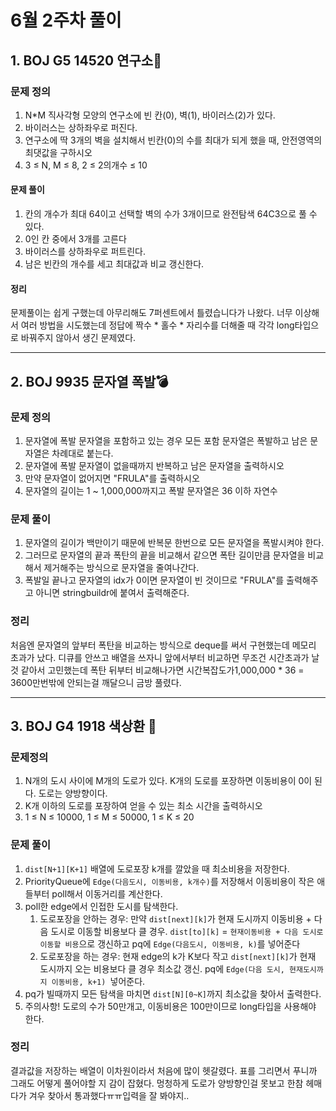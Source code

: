 # 6월 2주차 풀이
## 1. BOJ G5 14520 연구소👩‍
### 문제 정의

1. N*M 직사각형 모양의 연구소에 빈 칸(0), 벽(1), 바이러스(2)가 있다.
2. 바이러스는 상하좌우로 퍼진다.
3. 연구소에 딱 3개의 벽을 설치해서 빈칸(0)의 수를 최대가 되게 했을 때, 안전영역의 최댓값을 구하시오
4. 3 ≤ N, M ≤ 8, 2 ≤ 2의개수 ≤ 10

#### 문제 풀이
1. 칸의 개수가 최대 64이고 선택할 벽의 수가 3개이므로 완전탐색 64C3으로 풀 수 있다.
2. 0인 칸 중에서 3개를 고른다
3. 바이러스를 상하좌우로 퍼트린다.
4. 남은 빈칸의 개수를 세고 최대값과 비교 갱신한다.
#### 정리

문제풀이는 쉽게 구했는데 아무리해도 7퍼센트에서 틀렸습니다가 나왔다. 너무 이상해서 여러 방법을 시도했는데 정답에 짝수 * 홀수 * 자리수를 더해줄 때 각각 long타입으로 바꿔주지 않아서 생긴 문제였다.

----

## 2. BOJ 9935 문자열 폭발💣
### 문제 정의

1. 문자열에 폭발 문자열을 포함하고 있는 경우 모든 포함 문자열은 폭발하고 남은 문자열은 차례대로 붙는다.
2. 문자열에 폭발 문자열이 없을때까지 반복하고 남은 문자열을 출력하시오
3. 만약 문자열이 없어지면 "FRULA"를 출력하시오
4. 문자열의 길이는 1 ~ 1,000,000까지고 폭발 문자열은 36 이하 자연수

### 문제 풀이

1. 문자열의 길이가 백만이기 때문에 반복문 한번으로 모든 문자열을 폭발시켜야 한다.
2. 그러므로 문자열의 끝과 폭탄의 끝을 비교해서 같으면 폭탄 길이만큼 문자열을 비교해서 제거해주는 방식으로 문자열을 줄여나간다.
3. 폭발일 끝나고 문자열의 idx가 0이면 문자열이 빈 것이므로 "FRULA"를 출력해주고 아니면 stringbuildr에 붙여서 출력해준다.

### 정리

처음엔 문자열의 앞부터 폭탄을 비교하는 방식으로 deque를 써서 구현했는데 메모리 초과가 났다. 디큐를 안쓰고 배열을 쓰자니 앞에서부터 비교하면 무조건 시간초과가 날 것 같아서 고민했는데 폭탄 뒤부터 비교해나가면 시간복잡도가1,000,000 * 36 = 3600만번밖에 안되는걸 깨달으니 금방 풀렸다.

---
## 3. BOJ G4 1918 색상환 🎨
### 문제정의

1. N개의 도시 사이에 M개의 도로가 있다. K개의 도로를 포장하면 이동비용이 0이 된다. 도로는 양방향이다.
2. K개 이하의 도로를 포장하여 얻을 수 있는 최소 시간을 출력하시오
3. 1 ≤ N ≤ 10000, 1 ≤ M ≤ 50000, 1 ≤ K ≤ 20

### 문제 풀이

1. `dist[N+1][K+1]` 배열에 도로포장 k개를 깔았을 때 최소비용을 저장한다.
2. PriorityQueue에 `Edge(다음도시, 이동비용, k개수)`를 저장해서 이동비용이 작은 애들부터 poll해서 이동거리를 계산한다.
3. poll한 edge에서 인접한 도시를 탐색한다.
    1. 도로포장을 안하는 경우: 만약 `dist[next][k]`가 현재 도시까지 이동비용 + 다음 도시로 이동할 비용보다 클 경우. `dist[to][k]` = `현재이동비용 + 다음 도시로 이동할 비용`으로 갱신하고 pq에 `Edge(다음도시, 이동비용, k)`를 넣어준다
    2. 도로포장을 하는 경우: 현재 edge의 k가 K보다 작고 `dist[next][k]`가 현재 도시까지 오는 비용보다 클 경우 최소값 갱신. pq에 `Edge(다음 도시, 현재도시까지 이동비용, k+1) `넣어준다.
4. pq가 빌때까지 모든 탐색을 마치면 `dist[N][0~K]`까지 최소값을 찾아서 출력한다.
5. 주의사항! 도로의 수가 50만개고, 이동비용은 100만이므로 long타입을 사용해야 한다.

### 정리

결과값을 저장하는 배열이 이차원이라서 처음에 많이 헷갈렸다. 표를 그리면서 푸니까 그래도 어떻게 풀어야할 지 감이 잡혔다. 멍청하게 도로가 양방향인걸 못보고 한참 헤매다가 겨우 찾아서 통과했다ㅠㅠ입력을 잘 봐야지..
